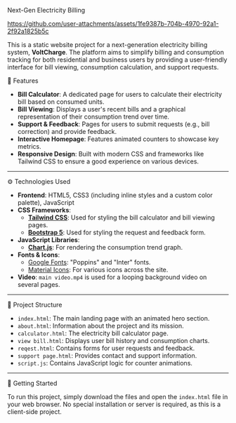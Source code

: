  Next-Gen Electricity Billing

 https://github.com/user-attachments/assets/1fe9387b-704b-4970-92a1-2f92a1825b5c

 
 This is a static website project for a next-generation electricity billing system, **VoltCharge**. The platform aims to simplify billing and consumption tracking for both residential and business users by providing a user-friendly interface for bill viewing, consumption calculation, and support requests.

🚀 Features

* **Bill Calculator**: A dedicated page for users to calculate their electricity bill based on consumed units.
* **Bill Viewing**: Displays a user's recent bills and a graphical representation of their consumption trend over time.
* **Support & Feedback**: Pages for users to submit requests (e.g., bill correction) and provide feedback.
* **Interactive Homepage**: Features animated counters to showcase key metrics.
* **Responsive Design**: Built with modern CSS and frameworks like Tailwind CSS to ensure a good experience on various devices.

---
⚙️ Technologies Used

* **Frontend**: HTML5, CSS3 (including inline styles and a custom color palette), JavaScript
* **CSS Frameworks**:
    * [**Tailwind CSS**](https://tailwindcss.com/): Used for styling the bill calculator and bill viewing pages.
    * [**Bootstrap 5**](https://getbootstrap.com/): Used for styling the request and feedback form.
* **JavaScript Libraries**:
    * [**Chart.js**](https://www.chartjs.org/): For rendering the consumption trend graph.
* **Fonts & Icons**:
    * [Google Fonts](https://fonts.google.com/): "Poppins" and "Inter" fonts.
    * [Material Icons](https://fonts.google.com/icons): For various icons across the site.
* **Video**: `main video.mp4` is used for a looping background video on several pages.

---

📂 Project Structure

* `index.html`: The main landing page with an animated hero section.
* `about.html`: Information about the project and its mission.
* `calculator.html`: The electricity bill calculator page.
* `view bill.html`: Displays user bill history and consumption charts.
* `reqest.html`: Contains forms for user requests and feedback.
* `support page.html`: Provides contact and support information.
* `script.js`: Contains JavaScript logic for counter animations.

---
🚀 Getting Started

To run this project, simply download the files and open the `index.html` file in your web browser. No special installation or server is required, as this is a client-side project.




